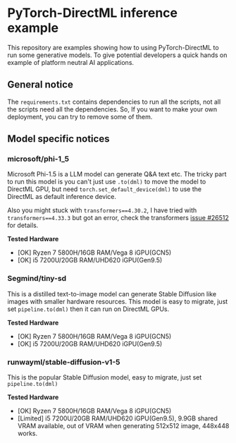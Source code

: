 # PyTorch-DirectML inference example
This repository are examples showing how to using PyTorch-DirectML to run some generative models. To give potential developers a quick hands on example of platform neutral AI applications.

## General notice
The `requirements.txt` contains dependencies to run all the scripts, not all the scripts need all the dependencies. So, If you want to make your own deployment, you can try to remove some of them.

## Model specific notices
### microsoft/phi-1_5
Microsoft Phi-1.5 is a LLM model can generate Q&A text etc. The tricky part to run this model is you can't just use `.to(dml)` to move the model to DirectML GPU, but need `torch.set_default_device(dml)` to use the DirectML as default inference device.

Also you might stuck with `transformers==4.30.2`, I have tried with `transformers==4.33.3` but got an error, check the transformers [issue #26512](https://github.com/huggingface/transformers/issues/26512) for details.

**Tested Hardware**
- [OK] Ryzen 7 5800H/16GB RAM/Vega 8 iGPU(GCN5)
- [OK] i5 7200U/20GB RAM/UHD620 iGPU(Gen9.5)

### Segmind/tiny-sd
This is a distilled text-to-image model can generate Stable Diffusion like images with smaller hardware resources. This model is easy to migrate, just set `pipeline.to(dml)` then it can run on DirectML GPUs.

**Tested Hardware**
- [OK] Ryzen 7 5800H/16GB RAM/Vega 8 iGPU(GCN5)
- [OK] i5 7200U/20GB RAM/UHD620 iGPU(Gen9.5)

### runwayml/stable-diffusion-v1-5
This is the popular Stable Diffusion model, easy to migrate, just set `pipeline.to(dml)`

**Tested Hardware**
- [OK] Ryzen 7 5800H/16GB RAM/Vega 8 iGPU(GCN5)
- [Limited] i5 7200U/20GB RAM/UHD620 iGPU(Gen9.5), 9.9GB shared VRAM available, out of VRAM when generating 512x512 image, 448x448 works.
